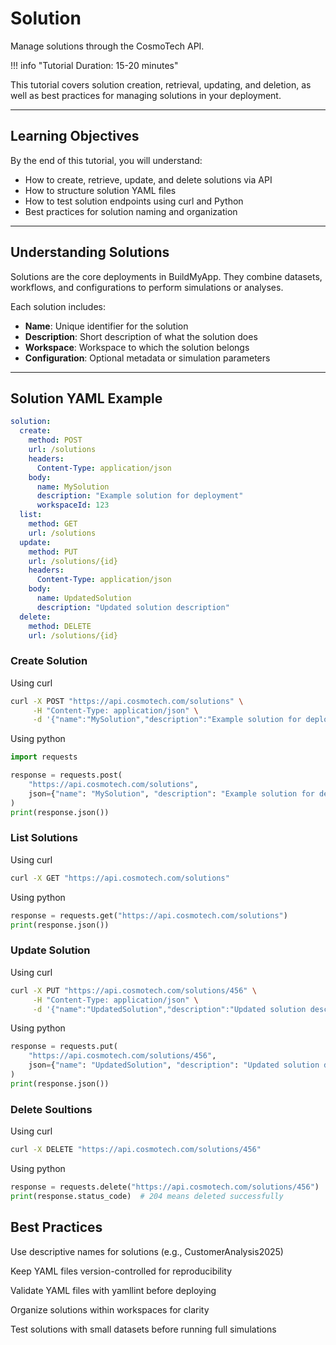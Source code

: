 # Solution

Manage solutions through the CosmoTech API.

!!! info "Tutorial Duration: 15-20 minutes"

This tutorial covers solution creation, retrieval, updating, and deletion, as well as best practices for managing solutions in your deployment.

---

## Learning Objectives

By the end of this tutorial, you will understand:

- How to create, retrieve, update, and delete solutions via API  
- How to structure solution YAML files  
- How to test solution endpoints using curl and Python  
- Best practices for solution naming and organization  

---

## Understanding Solutions

Solutions are the core deployments in BuildMyApp. They combine datasets, workflows, and configurations to perform simulations or analyses.

Each solution includes:

- **Name**: Unique identifier for the solution  
- **Description**: Short description of what the solution does  
- **Workspace**: Workspace to which the solution belongs  
- **Configuration**: Optional metadata or simulation parameters  

---

## Solution YAML Example

```yaml title="solution.yaml"
solution:
  create:
    method: POST
    url: /solutions
    headers:
      Content-Type: application/json
    body:
      name: MySolution
      description: "Example solution for deployment"
      workspaceId: 123
  list:
    method: GET
    url: /solutions
  update:
    method: PUT
    url: /solutions/{id}
    headers:
      Content-Type: application/json
    body:
      name: UpdatedSolution
      description: "Updated solution description"
  delete:
    method: DELETE
    url: /solutions/{id}
```
### Create Solution

Using curl
```bash
curl -X POST "https://api.cosmotech.com/solutions" \
     -H "Content-Type: application/json" \
     -d '{"name":"MySolution","description":"Example solution for deployment","workspaceId":123}'
```
Using python
```py
import requests

response = requests.post(
    "https://api.cosmotech.com/solutions",
    json={"name": "MySolution", "description": "Example solution for deployment", "workspaceId": 123}
)
print(response.json())
```

### List Solutions

Using curl
```bash
curl -X GET "https://api.cosmotech.com/solutions"
```
Using python
```py
response = requests.get("https://api.cosmotech.com/solutions")
print(response.json())
```

### Update Solution

Using curl
```bash
curl -X PUT "https://api.cosmotech.com/solutions/456" \
     -H "Content-Type: application/json" \
     -d '{"name":"UpdatedSolution","description":"Updated solution description"}'
```
Using python
```py
response = requests.put(
    "https://api.cosmotech.com/solutions/456",
    json={"name": "UpdatedSolution", "description": "Updated solution description"}
)
print(response.json())
```
### Delete Soultions

Using curl
```bash
curl -X DELETE "https://api.cosmotech.com/solutions/456"
```
Using python
```py
response = requests.delete("https://api.cosmotech.com/solutions/456")
print(response.status_code)  # 204 means deleted successfully
```

## Best Practices
Use descriptive names for solutions (e.g., CustomerAnalysis2025)

Keep YAML files version-controlled for reproducibility

Validate YAML files with yamllint before deploying

Organize solutions within workspaces for clarity

Test solutions with small datasets before running full simulations